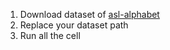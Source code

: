 1. Download dataset of [asl-alphabet](https://www.kaggle.com/grassknoted/asl-alphabet)
2. Replace your dataset path 
3. Run all the cell

